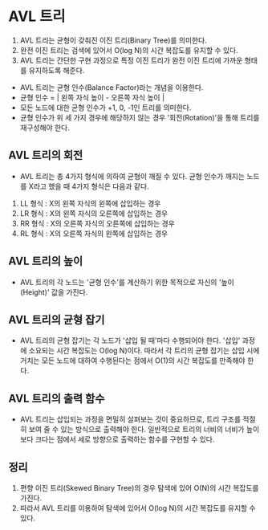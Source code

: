 # AVL 트리
1. AVL 트리는 균형이 갖춰진 이진 트리(Binary Tree)를 의미한다.
2. 완전 이진 트리는 검색에 있어서 O(log N)의 시간 복잡도를 유지할 수 있다.
3. AVL 트리는 간단한 구현 과정으로 특정 이진 트리가 완전 이진 트리에 가까운 형태를 유지하도록 해준다.
- AVL 트리는 균형 인수(Balance Factor)라는 개념을 이용한다.
- 균형 인수 = | 왼쪽 자식 높이 - 오른쪽 자식 높이 |
- 모든 노드에 대한 균형 인수가 +1, 0, -1인 트리를 의미한다.
- 균형 인수가 위 세 가지 경우에 해당하지 않는 경우 '회전(Rotation)'을 통해 트리를 재구성해야 한다.

## AVL 트리의 회전
- AVL 트리는 총 4가지 형식에 의하여 균형이 깨질 수 있다. 균형 인수가 깨지는 노드를 X라고 했을 때 4가지 형식은 다음과 같다.
1. LL 형식 : X의 왼쪽 자식의 왼쪽에 삽입하는 경우
2. LR 형식 : X의 왼쪽 자식의 오른쪽에 삽입하는 경우
3. RR 형식 : X의 오른쪽 자식의 오른쪽에 삽입하는 경우
4. RL 형식 : X의 오른쪽 자식의 왼쪽에 삽입하는 경우

## AVL 트리의 높이
- AVL 트리의 각 노드는 '균형 인수'를 계산하기 위한 목적으로 자신의 '높이(Height)' 값을 가진다.

## AVL 트리의 균형 잡기
- AVL 트리의 균형 잡기는 각 노드가 '삽입 될 때'마다 수행되어야 한다. '삽입' 과정에 소요되는 시간 복잡도는 O(log N)이다. 따라서 각 트리의 균형 잡기는 삽입 시에 거치는 모든 노드에 대하여 수행된다는 점에서 O(1)의 시간 복잡도를 만족해야 한다.

## AVL 트리의 출력 함수
- AVL 트리는 삽입되는 과정을 면밀히 살펴보는 것이 중요하므로, 트리 구조를 적절히 보여 줄 수 있는 방식으로 출력해야 한다. 일반적으로 트리의 너비의 너비가 높이보다 크다는 점에서 세로 방향으로 출력하는 함수를 구현할 수 있다.

## 정리
1. 편향 이진 트리(Skewed Binary Tree)의 경우 탐색에 있어 O(N)의 시간 복잡도를 가진다.
2. 따라서 AVL 트리를 이용하여 탐색에 있어서 O(log N)의 시간 복잡도를 유지할 수 있다.

